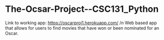 # The-Ocsar-Project--CSC131_Python
 
Link to working app: https://oscarproj1.herokuapp.com/ /n
Web based app that allows for users to find movies that have won or been nominated for an Oscar.
